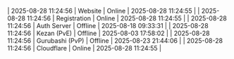 | 2025-08-28 11:24:56 | Website | Online | 2025-08-28 11:24:55 |
| 2025-08-28 11:24:56 | Registration | Online | 2025-08-28 11:24:55 |
| 2025-08-28 11:24:56 | Auth Server | Offline | 2025-08-18 09:33:31 |
| 2025-08-28 11:24:56 | Kezan (PvE) | Offline | 2025-08-03 17:58:02 |
| 2025-08-28 11:24:56 | Gurubashi (PvP) | Offline | 2025-08-23 21:44:06 |
| 2025-08-28 11:24:56 | Cloudflare | Online | 2025-08-28 11:24:55 |
